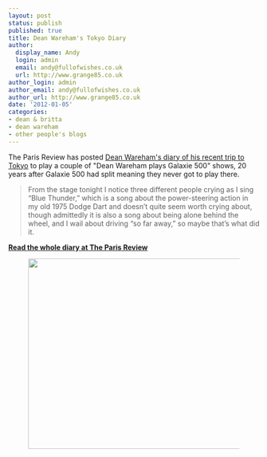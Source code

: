 ```yaml
---
layout: post
status: publish
published: true
title: Dean Wareham's Tokyo Diary
author:
  display_name: Andy
  login: admin
  email: andy@fullofwishes.co.uk
  url: http://www.grange85.co.uk
author_login: admin
author_email: andy@fullofwishes.co.uk
author_url: http://www.grange85.co.uk
date: '2012-01-05'
categories:
- dean & britta
- dean wareham
- other people's blogs
---
```

<p>The Paris Review has posted <a href="http://www.theparisreview.org/blog/2012/01/03/the-tokyo-diary/">Dean Wareham's diary of his recent trip to Tokyo</a> to play a couple of "Dean Wareham plays Galaxie 500" shows, 20 years after Galaxie 500 had split meaning they never got to play there.</p>
<blockquote><p>From the stage tonight I notice three different people crying as I sing “Blue Thunder,” which is a song about the power-steering action in my old 1975 Dodge Dart and doesn’t quite seem worth crying about, though admittedly it is also a song about being alone behind the wheel, and I wail about driving “so far away,” so maybe that’s what did it.</p></blockquote>
<p><strong><a href="http://www.theparisreview.org/blog/2012/01/03/the-tokyo-diary/">Read the whole diary at The Paris Review</a></strong></p>
<p><figure class="caption aligncenter" width="574" caption="Backstage at the Liquid Room, we are trying to staying awake before the show, eating rice cakes and unusual candy bars and staring at the poster of Kurt and Courtney on the wall"><img alt="" src="https://media.fullofwishes.co.uk/ahfow/uploads/2012/01/5-Liquid-Room-dressing-room-e1323966563483.jpg" title="Kurt & Courtney" width="574" height="382" /><figcaption class="caption-text"></figcaption></figure>
